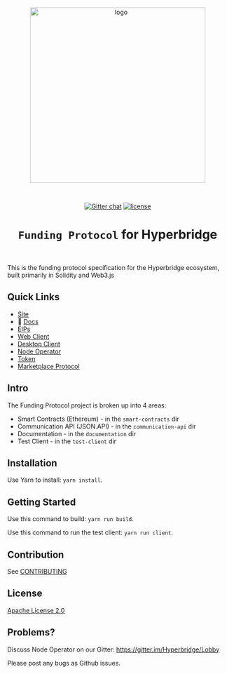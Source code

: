 <div align="center">
  <br>

  <a href="https://hyperbridge.org/"><img src="https://hyperbridge.org/img/blockhub-logo_brand-color-h.png" width="400" alt="logo"></a>

  <br>

  [![Gitter chat](https://img.shields.io/gitter/room/TechnologyAdvice/Stardust.svg)](https://gitter.im/Hyperbridge/Lobby) [![license](https://img.shields.io/github/license/mashape/apistatus.svg)](https://github.com/hyperbridge/blockhub-web-client/blob/master/LICENSE.md)

  <h1><code>Funding Protocol</code> for Hyperbridge</h1>
</div>

<br>

This is the funding protocol specification for the Hyperbridge ecosystem, built primarily in Solidity and Web3.js


## Quick Links

- [Site](http://hyperbridge.org/)
- 📖 [Docs](http://docs.hyperbridge.org/funding-protocol)
- [EIPs](https://github.com/hyperbridge/EIPs)
- [Web Client](https://github.com/hyperbridge/blockhub-web-client)
- [Desktop Client](https://github.com/hyperbridge/blockhub-desktop-client)
- [Node Operator](https://github.com/hyperbridge/blockhub-node-operator)
- [Token](https://github.com/hyperbridge/token)
- [Marketplace Protocol](https://github.com/hyperbridge/marketplace-protocol)


## Intro

The Funding Protocol project is broken up into 4 areas:

* Smart Contracts (Ethereum) - in the `smart-contracts` dir
* Communication API (JSON.API) - in the `communication-api` dir
* Documentation - in the `documentation` dir
* Test Client - in the `test-client` dir


## Installation

Use Yarn to install: `yarn install`.


## Getting Started

Use this command to build: `yarn run build`.

Use this command to run the test client: `yarn run client`.


## Contribution

See [CONTRIBUTING](CONTRIBUTING.md)


## License

[Apache License 2.0](LICENSE.md)


## Problems?

Discuss Node Operator on our Gitter:
https://gitter.im/Hyperbridge/Lobby

Please post any bugs as Github issues.

